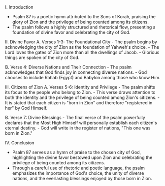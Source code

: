 I. Introduction
   - Psalm 87 is a poetic hymn attributed to the Sons of Korah, praising the glory of Zion and the privilege of being counted among its citizens.
   - The psalm follows a highly structured and rhetorical flow, presenting a foundation of divine favor and celebrating the city of God.
 
II. Divine Favor
   A. Verses 1-3: The Foundational City
      - The psalm begins by acknowledging the city of Zion as the foundation of Yahweh's choice.
      - The Lord loves the gates of Zion more than all the dwellings of Jacob.
      - Glorious things are spoken of the city of God.

   B. Verse 4: Diverse Nations and Their Connection
      - The psalm acknowledges that God finds joy in connecting diverse nations.
      - God chooses to include Rahab (Egypt) and Babylon among those who know Him.
   
III. Citizens of Zion
   A. Verses 5-6: Identity and Privilege 
      - The psalm shifts its focus to the people who belong to Zion.
      - This verse draws attention to both the identity and the privilege of being counted among Zion's citizens.
      - It is stated that each citizen is "born in Zion" and therefore "registered in her" by God Himself.
   
   B. Verse 7: Divine Blessings
      - The final verse of the psalm powerfully declares that the Most High Himself will personally establish each citizen's eternal destiny.
      - God will write in the register of nations, "This one was born in Zion."

IV. Conclusion
   - Psalm 87 serves as a hymn of praise to the chosen city of God, highlighting the divine favor bestowed upon Zion and celebrating the privilege of being counted among its citizens.
   - Through a careful use of rhetoric and poetic language, the psalm emphasizes the importance of God's choice, the unity of diverse nations, and the everlasting blessings enjoyed by those born in Zion.